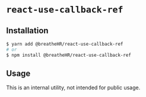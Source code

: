 # `react-use-callback-ref`

## Installation

```sh
$ yarn add @breatheHR/react-use-callback-ref
# or
$ npm install @breatheHR/react-use-callback-ref
```

## Usage

This is an internal utility, not intended for public usage.
